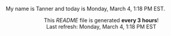 My name is Tanner and today is Monday, March 4, 1:18 PM EST.

<p align="center">This <i>README</i> file is generated <b>every 3 hours</b>!</br>Last refresh: Monday, March 4, 1:18 PM EST<br /></p>
